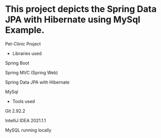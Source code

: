 # This project depicts the Spring Data JPA with Hibernate using MySql Example.

Pet-Clinic Project


- Libraries used

Spring Boot

Spring MVC (Spring Web)

Spring Data JPA with Hibernate

MySql

- Tools used

Git 2.92.2

IntelliJ IDEA 2021.1.1

MySQL running locally
